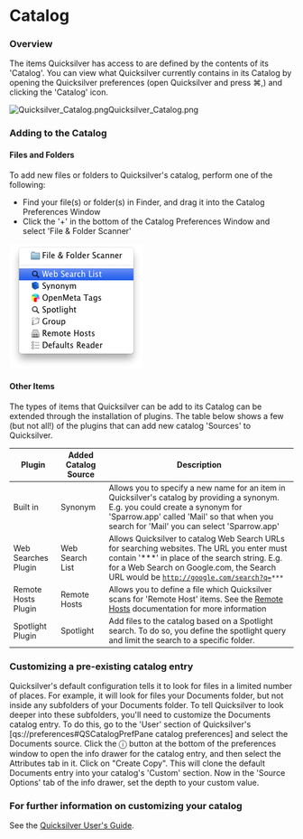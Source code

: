 # Catalog

### Overview

The items Quicksilver has access to are defined by the contents of its 'Catalog'. You can view what Quicksilver currently contains in its Catalog by opening the Quicksilver preferences (open Quicksilver and press ⌘,) and clicking the 'Catalog' icon.

![Quicksilver\_Catalog.png](Quicksilver\_Catalog.png)Quicksilver\_Catalog.png

### Adding to the Catalog

#### Files and Folders

To add new files or folders to Quicksilver's catalog, perform one of the following:

* Find your file(s) or folder(s) in Finder, and drag it into the Catalog Preferences Window
* Click the '+' in the bottom of the Catalog Preferences Window and select 'File & Folder Scanner'

![](images/addcatalog.png)

#### Other Items

The types of items that Quicksilver can be add to its Catalog can be extended through the installation of plugins. The table below shows a few (but not all!) of the plugins that can add new catalog 'Sources' to Quicksilver.

| Plugin              | Added Catalog Source | Description                                                                                                                                                                                                                                                                 |
| ------------------- | -------------------- | --------------------------------------------------------------------------------------------------------------------------------------------------------------------------------------------------------------------------------------------------------------------------- |
| Built in            | Synonym              | Allows you to specify a new name for an item in Quicksilver's catalog by providing a synonym. E.g. you could create a synonym for 'Sparrow.app' called 'Mail' so that when you search for 'Mail' you can select 'Sparrow.app'                                               |
| Web Searches Plugin | Web Search List      | Allows Quicksilver to catalog Web Search URLs for searching websites. The URL you enter must contain '\*\*\*' in place of the search string. E.g. for a Web Search on Google.com, the Search URL would be [`http://google.com/search?q=`](http://google.com/search?q=)`***` |
| Remote Hosts Plugin | Remote Hosts         | Allows you to define a file which Quicksilver scans for 'Remote Host' items. See the [Remote Hosts](https://docs.qsapp.com/documentation/remote\_hosts) documentation for more information                                                                                                                      |
| Spotlight Plugin    | Spotlight            | Add files to the catalog based on a Spotlight search. To do so, you define the spotlight query and limit the search to a specific folder.                                                                                                                                   |

### Customizing a pre-existing catalog entry

Quicksilver's default configuration tells it to look for files in a limited number of places. For example, it will look for files your Documents folder, but not inside any subfolders of your Documents folder. To tell Quicksilver to look deeper into these subfolders, you'll need to customize the Documents catalog entry. To do this, go to the 'User' section of Quicksilver's \[qs://preferences#QSCatalogPrefPane catalog preferences] and select the Documents source. Click the ⓘ button at the bottom of the preferences window to open the info drawer for the catalog entry, and then select the Attributes tab in it. Click on "Create Copy". This will clone the default Documents entry into your catalog's 'Custom' section. Now in the 'Source Options' tab of the info drawer, set the depth to your custom value.

### For further information on customizing your catalog

See the [Quicksilver User's Guide](Quicksilver\_User's\_Guide/).
